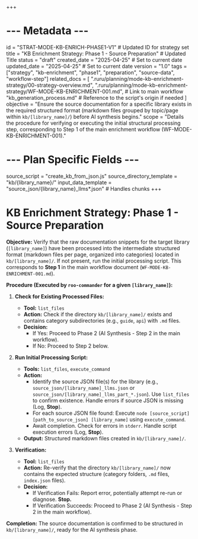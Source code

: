 +++
# --- Metadata ---
id = "STRAT-MODE-KB-ENRICH-PHASE1-V1" # Updated ID for strategy set
title = "KB Enrichment Strategy: Phase 1 - Source Preparation" # Updated Title
status = "draft"
created_date = "2025-04-25" # Set to current date
updated_date = "2025-04-25" # Set to current date
version = "1.0"
tags = ["strategy", "kb-enrichment", "phase1", "preparation", "source-data", "workflow-step"]
related_docs = [
    ".ruru/planning/mode-kb-enrichment-strategy/00-strategy-overview.md",
    ".ruru/planning/mode-kb-enrichment-strategy/WF-MODE-KB-ENRICHMENT-001.md", # Link to main workflow
    "kb_generation_process.md" # Reference to the script's origin if needed
]
objective = "Ensure the source documentation for a specific library exists in the required structured format (markdown files grouped by topic/page within `kb/[library_name]/`) before AI synthesis begins."
scope = "Details the procedure for verifying or executing the initial structural processing step, corresponding to Step 1 of the main enrichment workflow (WF-MODE-KB-ENRICHMENT-001)."
# --- Plan Specific Fields ---
source_script = "create_kb_from_json.js"
source_directory_template = "kb/{library_name}/"
input_data_template = "source_json/{library_name}_llms*.json" # Handles chunks
+++

# KB Enrichment Strategy: Phase 1 - Source Preparation

**Objective:** Verify that the raw documentation snippets for the target library (`[library_name]`) have been processed into the intermediate structured format (markdown files per page, organized into categories) located in `kb/[library_name]/`. If not present, run the initial processing script. This corresponds to **Step 1** in the main workflow document (`WF-MODE-KB-ENRICHMENT-001.md`).

**Procedure (Executed by `roo-commander` for a given `[library_name]`):**

1.  **Check for Existing Processed Files:**
    *   **Tool:** `list_files`
    *   **Action:** Check if the directory `kb/[library_name]/` exists and contains category subdirectories (e.g., `guide`, `api`) with `.md` files.
    *   **Decision:**
        *   If Yes: Proceed to Phase 2 (AI Synthesis - Step 2 in the main workflow).
        *   If No: Proceed to Step 2 below.

2.  **Run Initial Processing Script:**
    *   **Tools:** `list_files`, `execute_command`
    *   **Action:**
        *   Identify the source JSON file(s) for the library (e.g., `source_json/[library_name]_llms.json` or `source_json/[library_name]_llms_part_*.json`). Use `list_files` to confirm existence. Handle errors if source JSON is missing (Log, **Stop**).
        *   For each source JSON file found: Execute `node [source_script] [path_to_source_json] [library_name]` using `execute_command`.
        *   Await completion. Check for errors in `stderr`. Handle script execution errors (Log, **Stop**).
    *   **Output:** Structured markdown files created in `kb/[library_name]/`.

3.  **Verification:**
    *   **Tool:** `list_files`
    *   **Action:** Re-verify that the directory `kb/[library_name]/` now contains the expected structure (category folders, `.md` files, `index.json` files).
    *   **Decision:**
        *   If Verification Fails: Report error, potentially attempt re-run or diagnose. **Stop.**
        *   If Verification Succeeds: Proceed to Phase 2 (AI Synthesis - Step 2 in the main workflow).

**Completion:** The source documentation is confirmed to be structured in `kb/[library_name]/`, ready for the AI synthesis phase.
